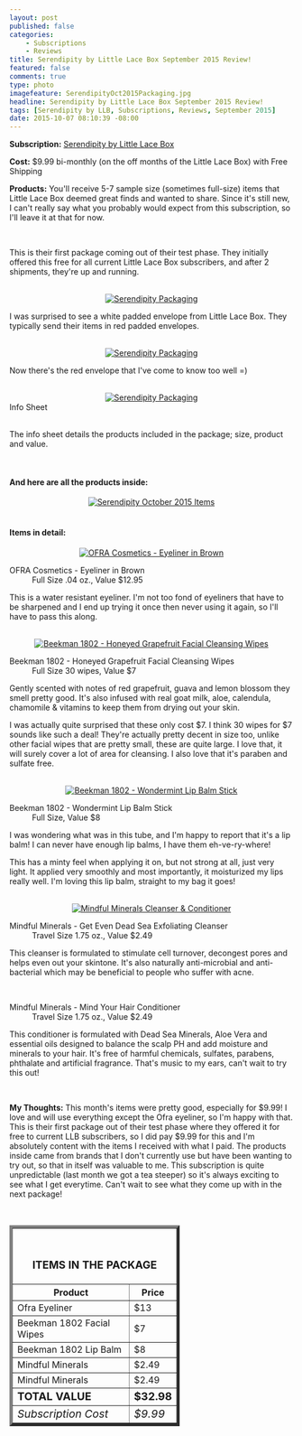 ```yaml
---
layout: post
published: false
categories: 
    - Subscriptions
    - Reviews
title: Serendipity by Little Lace Box September 2015 Review!
featured: false
comments: true
type: photo
imagefeature: SerendipityOct2015Packaging.jpg
headline: Serendipity by Little Lace Box September 2015 Review!
tags: [Serendipity by LLB, Subscriptions, Reviews, September 2015]
date: 2015-10-07 08:10:39 -08:00
---
```


<p></p>

<p><b>Subscription:</b> <a href="http://littlelacebox.com?rfsn=93842.4b16b">Serendipity by Little Lace Box</a></p>
<p><b>Cost:</b> $9.99 bi-monthly (on the off months of the Little Lace Box) with Free Shipping</p>
<p><b>Products:</b> You'll receive 5-7 sample size (sometimes full-size) items that Little Lace Box deemed great finds and wanted to share. Since it's still new, I can't really say what you probably would expect from this subscription, so I'll leave it at that for now.</p>
<br>

<p>This is their first package coming out of their test phase. They initially offered this free for all current Little Lace Box subscribers, and after 2 shipments, they're up and running.</p>

<br>

<center><a href="http://littlelacebox.com?rfsn=93842.4b16b" target="_blank">
<img src="/images/SerendipitySep2015Package.jpg" border="0" style="border:none;max-width:100%;" alt="Serendipity Packaging" />
</a></center>
<p>I was surprised to see a white padded envelope from Little Lace Box. They typically send their items in red padded envelopes.</p>
<br>

<center><a href="http://littlelacebox.com?rfsn=93842.4b16b" target="_blank">
<img src="/images/SerendipitySep2015Package2.jpg" border="0" style="border:none;max-width:100%;" alt="Serendipity Packaging" />
</a></center>

<p>Now there's the red envelope that I've come to know too well =)</p>

<br>

<center><a href="http://littlelacebox.com?rfsn=93842.4b16b" target="_blank">
<img src="/images/SerendipitySep2015Info.jpg" border="0" style="border:none;max-width:100%;" alt="Serendipity Packaging" />
</a></center>
<figcaption>Info Sheet</figcaption>
<br>

<p>The info sheet details the products included in the package; size, product and value.</p>
<br>

<H4>And here are all the products inside:</H4>
<center><a href="http://littlelacebox.com?rfsn=93842.4b16b" target="_blank">
<img src="/images/SerendipitySep2015Items.jpg" border="0" style="border:none;max-width:100%;" alt="Serendipity October 2015 Items" />
</a></center>

<br>

<H4>Items in detail:</H4>

<center><a href="http://littlelacebox.com?rfsn=93842.4b16b" target="_blank">
<img src="/images/SerendipitySep2015OfraEyeliner.jpg" border="0" style="border:none;max-width:100%;" alt="OFRA Cosmetics - Eyeliner in Brown" />
</a></center>
<DL>
<DT>OFRA Cosmetics - Eyeliner in Brown</DT>
<DD>Full Size .04 oz., Value $12.95</DD>
</DL>

<p>This is a water resistant eyeliner. I'm not too fond of eyeliners that have to be sharpened and I end up trying it once then never using it again, so I'll have to pass this along.</p>

<br>

<center><a href="http://littlelacebox.com?rfsn=93842.4b16b" target="_blank">
<img src="/images/SerendipitySep2015Beekman1802FacialWipes.jpg" border="0" style="border:none;max-width:100%;" alt="Beekman 1802 - Honeyed Grapefruit Facial Cleansing Wipes" />
</a></center>
<DL>
<DT>Beekman 1802 - Honeyed Grapefruit Facial Cleansing Wipes</DT>
<DD>Full Size 30 wipes, Value $7</DD>
</DL>
<p>Gently scented with notes of red grapefruit, guava and lemon blossom they smell pretty good. It's also infused with real goat milk, aloe, calendula, chamomile & vitamins to keep them from drying out your skin.</p>

<p>I was actually quite surprised that these only cost $7. I think 30 wipes for $7 sounds like such a deal! They're actually pretty decent in size too, unlike other facial wipes that are pretty small, these are quite large. I love that, it will surely cover a lot of area for cleansing. I also love that it's paraben and sulfate free. </p>

<br>

<center><a href="http://littlelacebox.com?rfsn=93842.4b16b" target="_blank">
<img src="/images/SerendipitySep2015Beekman1802LipBalm.jpg" border="0" style="border:none;max-width:100%;" alt="Beekman 1802 - Wondermint Lip Balm Stick" />
</a></center>

<DL>
<DT>Beekman 1802 - Wondermint Lip Balm Stick</DT>
<DD>Full Size, Value $8</DD>
</DL>
<p>I was wondering what was in this tube, and I'm happy to report that it's a lip balm! I can never have enough lip balms, I have them eh-ve-ry-where!</p>

<p>This has a minty feel when applying it on, but not strong at all, just very light. It applied very smoothly and most importantly, it moisturized my lips really well. I'm loving this lip balm, straight to my bag it goes!</p>
<br>

<center><a href="http://littlelacebox.com?rfsn=93842.4b16b" target="_blank">
<img src="/images/SerendipitySep2015MindfulMinerals.jpg" border="0" style="border:none;max-width:100%;" alt="Mindful Minerals Cleanser & Conditioner" />
</a></center>

<DL>
<DT>Mindful Minerals - Get Even Dead Sea Exfoliating Cleanser</DT>
<DD>Travel Size 1.75 oz., Value $2.49</DD>
</DL>
<p>This cleanser is formulated to stimulate cell turnover, decongest pores and helps even out your skintone. It's also naturally anti-microbial and anti-bacterial which may be beneficial to people who suffer with acne.</p>

<br>

<DL>
<DT>Mindful Minerals - Mind Your Hair Conditioner</DT>
<DD>Travel Size 1.75 oz., Value $2.49</DD>
</DL>

<p>This conditioner is formulated with Dead Sea Minerals, Aloe Vera and essential oils designed to balance the scalp PH and add moisture and minerals to your hair. It's free of harmful chemicals, sulfates, parabens, phthalate and artificial fragrance. That's music to my ears, can't wait to try this out!</p>

<br>

<p><b>My Thoughts:</b> This month's items were pretty good, especially for $9.99! I love and will use everything except the Ofra eyeliner, so I'm happy with that. This is their first package out of their test phase where they offered it for free to current LLB subscribers, so I did pay $9.99 for this and I'm absolutely content with the items I received with what I paid. The products inside came from brands that I don't currently use but have been wanting to try out, so that in itself was valuable to me. This subscription is quite unpredictable (last month we got a tea steeper) so it's always exciting to see what I get everytime. Can't wait to see what they come up with in the next package!</p>

<br>

<TABLE  BORDER="5" style="width:60%">
   <TR>
      <TH COLSPAN="2">
         <H3><BR><center>ITEMS IN THE PACKAGE</center></H3>
      </TH>
   </TR>
      <TH>Product</TH>
      <TH>Price</TH>
  <TR>
      <TD>Ofra Eyeliner</TD>
      <TD>$13</TD>
   </TR>
   <TR>
      <TD>Beekman 1802 Facial Wipes</TD>
      <TD>$7</TD>
   </TR>
    <TR>
      <TD>Beekman 1802 Lip Balm</TD>
      <TD>$8</TD>
   </TR>
    <TR>
      <TD>Mindful Minerals</TD>
      <TD>$2.49</TD>
   </TR>
    <TR>
      <TD>Mindful Minerals</TD>
      <TD>$2.49</TD>
   </TR>
   <TR>
      <TD><b><big>TOTAL VALUE</big></b></TD>
      <TD><b><big>$32.98</big></b></TD>
   </TR>
   <TR>
      <TD><i><big>Subscription Cost</big></i></TD>
      <TD><i><big>$9.99</big></i></TD>
   </TR>
</TABLE>
